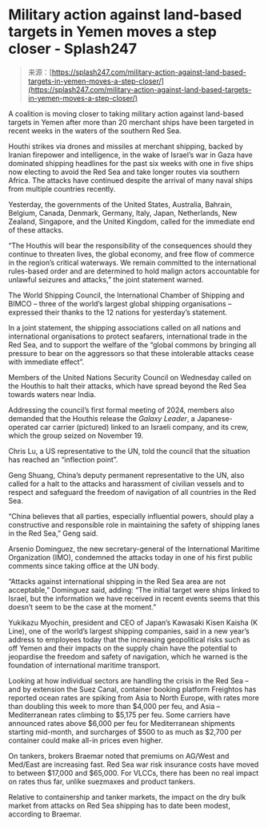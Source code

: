 <!--yml
category: 未分类
date: 2024-05-27 14:30:09
-->

# Military action against land-based targets in Yemen moves a step closer - Splash247

> 来源：[https://splash247.com/military-action-against-land-based-targets-in-yemen-moves-a-step-closer/](https://splash247.com/military-action-against-land-based-targets-in-yemen-moves-a-step-closer/)

A coalition is moving closer to taking military action against land-based targets in Yemen after more than 20 merchant ships have been targeted in recent weeks in the waters of the southern Red Sea. 

Houthi strikes via drones and missiles at merchant shipping, backed by Iranian firepower and intelligence, in the wake of Israel’s war in Gaza have dominated shipping headlines for the past six weeks with one in five ships now electing to avoid the Red Sea and take longer routes via southern Africa. The attacks have continued despite the arrival of many naval ships from multiple countries recently. 

Yesterday, the governments of the United States, Australia, Bahrain, Belgium, Canada, Denmark, Germany, Italy, Japan, Netherlands, New Zealand, Singapore, and the United Kingdom, called for the immediate end of these attacks. 

“The Houthis will bear the responsibility of the consequences should they continue to threaten lives, the global economy, and free flow of commerce in the region’s critical waterways. We remain committed to the international rules-based order and are determined to hold malign actors accountable for unlawful seizures and attacks,” the joint statement warned. 

The World Shipping Council, the International Chamber of Shipping and BIMCO – three of the world’s largest global shipping organisations – expressed their thanks to the 12 nations for yesterday’s statement.

In a joint statement, the shipping associations called on all nations and international organisations to protect seafarers, international trade in the Red Sea, and to support the welfare of the “global commons by bringing all pressure to bear on the aggressors so that these intolerable attacks cease with immediate effect”.

Members of the United Nations Security Council on Wednesday called on the Houthis to halt their attacks, which have spread beyond the Red Sea towards waters near India.

Addressing the council’s first formal meeting of 2024, members also demanded that the Houthis release the *Galaxy Leader*, a Japanese-operated car carrier (pictured) linked to an Israeli company, and its crew, which the group seized on November 19.

Chris Lu, a US representative to the UN, told the council that the situation has reached an “inflection point”. 

Geng Shuang, China’s deputy permanent representative to the UN, also called for a halt to the attacks and harassment of civilian vessels and to respect and safeguard the freedom of navigation of all countries in the Red Sea.

“China believes that all parties, especially influential powers, should play a constructive and responsible role in maintaining the safety of shipping lanes in the Red Sea,” Geng said.

Arsenio Dominguez, the new secretary-general of the International Maritime Organization (IMO), condemned the attacks today in one of his first public comments since taking office at the UN body. 

“Attacks against international shipping in the Red Sea area are not acceptable,” Dominguez said, adding: “The initial target were ships linked to Israel, but the information we have received in recent events seems that this doesn’t seem to be the case at the moment.”

Yukikazu Myochin, president and CEO of Japan’s Kawasaki Kisen Kaisha (K Line), one of the world’s largest shipping companies, said in a new year’s address to employees today that the increasing geopolitical risks such as off Yemen and their impacts on the supply chain have the potential to jeopardise the freedom and safety of navigation, which he warned is the foundation of international maritime transport.

Looking at how individual sectors are handling the crisis in the Red Sea – and by extension the Suez Canal, container booking platform Freightos has reported ocean rates are spiking from Asia to North Europe, with rates more than doubling this week to more than $4,000 per feu, and Asia – Mediterranean rates climbing to $5,175 per feu. Some carriers have announced rates above $6,000 per feu for Mediterranean shipments starting mid-month, and surcharges of $500 to as much as $2,700 per container could make all-in prices even higher. 

On tankers, brokers Braemar noted that premiums on AG/West and Med/East are increasing fast. Red Sea war risk insurance costs have moved to between $17,000 and $65,000\. For VLCCs, there has been no real impact on rates thus far, unlike suezmaxes and product tankers. 

Relative to containership and tanker markets, the impact on the dry bulk market from attacks on Red Sea shipping has to date been modest, according to Braemar.